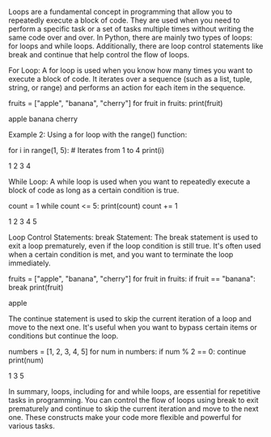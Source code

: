 Loops are a fundamental concept in programming that allow you to repeatedly execute a block of code. They are used when you need to perform a specific task or a set of tasks multiple times without writing the same code over and over. In Python, there are mainly two types of loops: for loops and while loops. Additionally, there are loop control statements like break and continue that help control the flow of loops.

For Loop:
A for loop is used when you know how many times you want to execute a block of code. It iterates over a sequence (such as a list, tuple, string, or range) and performs an action for each item in the sequence.

fruits = ["apple", "banana", "cherry"]
for fruit in fruits:
    print(fruit)

apple
banana
cherry

Example 2: Using a for loop with the range() function:

for i in range(1, 5):  # Iterates from 1 to 4
    print(i)

1
2
3
4

While Loop:
A while loop is used when you want to repeatedly execute a block of code as long as a certain condition is true.

count = 1
while count <= 5:
    print(count)
    count += 1

1
2
3
4
5

Loop Control Statements:
break Statement:
The break statement is used to exit a loop prematurely, even if the loop condition is still true. It's often used when a certain condition is met, and you want to terminate the loop immediately.

fruits = ["apple", "banana", "cherry"]
for fruit in fruits:
    if fruit == "banana":
        break
    print(fruit)

apple

The continue statement is used to skip the current iteration of a loop and move to the next one. It's useful when you want to bypass certain items or conditions but continue the loop.

numbers = [1, 2, 3, 4, 5]
for num in numbers:
    if num % 2 == 0:
        continue
    print(num)

1
3
5

In summary, loops, including for and while loops, are essential for repetitive tasks in programming. You can control the flow of loops using break to exit prematurely and continue to skip the current iteration and move to the next one. These constructs make your code more flexible and powerful for various tasks.
